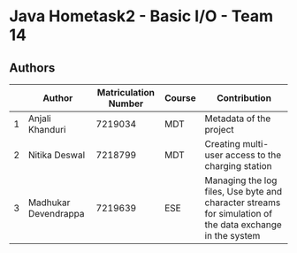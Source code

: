 # Java Hometask2 - Basic I/O - Team 14

## Authors
| | Author  | Matriculation Number | Course | Contribution |
| - | ---------- | -------------------- | ------ | ------------ |
| 1 | Anjali Khanduri | 7219034 | MDT | Metadata of the project |
| 2 | Nitika Deswal | 7218799 | MDT | Creating multi-user access to the charging station |
| 3 | Madhukar Devendrappa  | 7219639 | ESE | Managing the log files, Use byte and character streams for simulation of the data exchange in the system |
